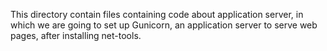 This directory contain files containing code about application server, in which we are going to set up Gunicorn, an application server to serve web pages, after installing net-tools.
